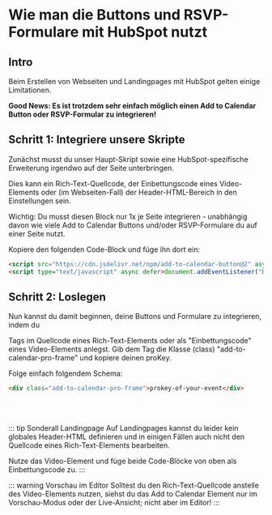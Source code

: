 
# Wie man die Buttons und RSVP-Formulare mit HubSpot nutzt

## Intro

Beim Erstellen von Webseiten und Landingpages mit HubSpot gelten einige Limitationen.

**Good News: Es ist trotzdem sehr einfach möglich einen Add to Calendar Button oder RSVP-Formular zu integrieren!**

## Schritt 1: Integriere unsere Skripte

Zunächst musst du unser Haupt-Skript sowie eine HubSpot-spezifische Erweiterung irgendwo auf der Seite unterbringen.

Dies kann ein Rich-Text-Quellcode, der Einbettungscode eines Video-Elements oder (im Webseiten-Fall) der Header-HTML-Bereich in den Einstellungen sein.

Wichtig: Du musst diesen Block nur 1x je Seite integrieren - unabhängig davon wie viele Add to Calendar Buttons und/oder RSVP-Formulare du auf einer Seite nutzt.

Kopiere den folgenden Code-Block und füge ihn dort ein:

```html
<script src="https://cdn.jsdelivr.net/npm/add-to-calendar-button@2" async defer></script>
<script type="text/javascript" async defer>document.addEventListener("DOMContentLoaded",function(){let e=document.querySelectorAll(".add-to-calendar-pro-frame");e.forEach(e=>{let t=e.innerHTML.trim(),a=t.match(/^[a-z0-9\-]+$/);if(a){let r=document.createElement("add-to-calendar-button");r.setAttribute("proKey",a[0]),e.parentNode.replaceChild(r,e)}})});</script>
```

## Schritt 2: Loslegen

Nun kannst du damit beginnen, deine Buttons und Formulare zu integrieren, indem du <div></div> Tags im Quellcode eines Rich-Text-Elements oder als "Einbettungscode" eines Video-Elements anlegst. Gib dem Tag die Klasse (class) "add-to-calendar-pro-frame" und kopiere deinen proKey.

Folge einfach folgendem Schema:

```html
<div class="add-to-calendar-pro-frame">prokey-of-your-event</div>
```

<br /><br />

::: tip Sonderall Landingpage
Auf Landingpages kannst du leider kein globales Header-HTML definieren und in einigen Fällen auch nicht den Quellcode eines Rich-Text-Elements bearbeiten.

Nutze das Video-Element und füge beide Code-Blöcke von oben als Einbettungscode zu.
:::

::: warning Vorschau im Editor
Solltest du den Rich-Text-Quellcode anstelle des Video-Elements nutzen, siehst du das Add to Calendar Element nur im Vorschau-Modus oder der Live-Ansicht; nicht aber im Editor!
:::
